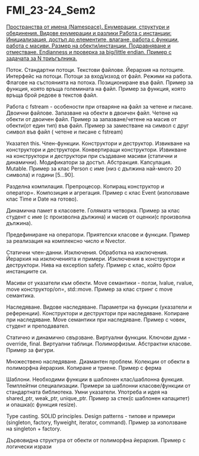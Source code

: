 # FMI_23-24_Sem2

[Пространства от имена (Namespace). Енумерации, структури и обединения. Видове енумерации и разлики Работа с инстанции: Инициализация, достъп до елементите, влагане, работа с функции, работа с масиви. Размер на обекти/инстанции. Подравняване и отместване. Endianness и проверка за big/little endian. Пример с задачата за N триъгълника.](https://github.com/lunaticomic-vc/FMI_23-24_Sem2/tree/4a09f98e4e75915ad267bb0b20f56d5df3882f45/Sem%201)

Поток. Стандартни потоци. Текстови файлове. Йерархия на потоците. Интерфейс на потоци. Потоци за вход/изход от файл. Режими на работа. Флагове на състоянията на потока. Позициониране във файл. Пример за функция, която връща големината на файл. Пример за функция, която връща брой редове в текстов файл.

Работа с fstream - особености при отваряне на файл за четене и писане. Двоични файлове. Запазване на обекти в двоичен файл. Четене на обекти от двоичен файл. Пример за запазване/четене на масив от обекти(от един тип) във файл. Пример за заместване на символ с друг символ във файл ( четене и писане с fstream) 

Указател this. Член-функции. Конструктори и деструктор. Извикване на конструктори и деструктори. Конвертиращи конструктори. Извикване на конструктори и деструктори при създаване масиви (статични и динамични). Модификатори за достъп. Абстракция. Капсулация. Mutable. Пример за клас Person с име (низ с дължина най-много 20 символа) и години [5...90]. 

Разделна компилация. Препроцесор. Копиращ конструктор и оператор=. Композиция и агрегация. Пример с клас Event (използваме клас Time и Date на готово). 

Динамична памет в класовете. Голямата четворка. Пример за клас студент с име (с произволна дължина) и масив от оценки(с произволна дължина). 

Предефиниране на оператори. Приятелски класове и функции. Пример за реализация на комплексно число и Nvector. 

Статични член-данни. Изключения. Обработка на изключения. Йерархия на изключенията и примери. Изключения в конструктори и деструктори. Нива на exception safety. Пример с клас, който брои инстанциите си. 

Масиви от указатели към обекти. Move семантики - ползи, lvalue, rvalue, move конструктор/оп=, std::move. Пример за клас стринг с move семантика. 

Наследяване. Видове наследяване. Параметри на функции (указатели и референции). Конструктори и деструктори при наследяване. Копиране при наследяване. Move семантики при наследяване. Пример с човек, студент и преподавател. 

Статично и динамично свързване. Виртуални функции. Ключови думи - override, final. Виртуални таблици. Полиморфизъм. Абстрактни класове. Пример за фигури. 

Множествено наследяване. Диамантен проблем. Колекции от обекти в полиморфна йерархия. Копиране и триене. Пример с ферма 

Шаблони. Необходими функции в шаблонен клас/шаблонна функция. Темплейтни специализации. Примери за шаблонни класове/функции от стандартната библиотека. Умни указатели. Употреба и идея на shared_ptr, weak_ptr, unique_ptr. Пример за стек(с шаблонен капацитет) и опашка(с функция resize). 

Type casting. SOLID principles. Design patterns - типове и примери (singleton, factory, flyweight, iterator, command). Пример за използване на singleton + factory. 

Дървовидна структура от обекти от полиморфна йерархия. Пример с логически изрази
